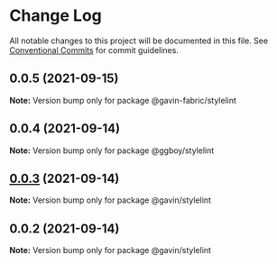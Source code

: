 # Change Log

All notable changes to this project will be documented in this file.
See [Conventional Commits](https://conventionalcommits.org) for commit guidelines.

## 0.0.5 (2021-09-15)

**Note:** Version bump only for package @gavin-fabric/stylelint

## 0.0.4 (2021-09-14)

**Note:** Version bump only for package @ggboy/stylelint

## [0.0.3](https://github.com/G-G-boy/fabric/compare/@gavin/stylelint@0.0.2...@gavin/stylelint@0.0.3) (2021-09-14)

**Note:** Version bump only for package @gavin/stylelint

## 0.0.2 (2021-09-14)

**Note:** Version bump only for package @gavin/stylelint
